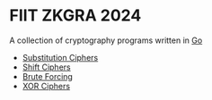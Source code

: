 # FIIT ZKGRA 2024 

A collection of cryptography programs written in [Go](https://go.dev/doc/install)

- [Substitution Ciphers](./week1/report01.md)
- [Shift Ciphers](./week2/report02.md)
- [Brute Forcing](./week3/report03.md)
- [XOR Ciphers](./week4/report04.md)